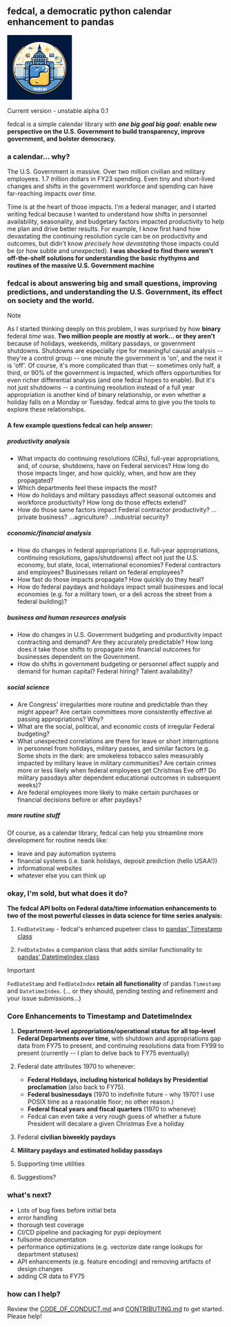 ## fedcal, a democratic python calendar enhancement to pandas

![fedcal logo](docs/imgs/fedcal-sm.png)

Current version - unstable alpha 0.1

fedcal is a simple calendar library with **_one big goal big goal_:** **enable new perspective on the U.S. Government to build transparency, improve government, and bolster democracy.**

### a calendar... why?

The U.S. Government is massive. Over two million civilian and military employees. 1.7 _trillion_ dollars in FY23 spending. Even tiny and short-lived changes and shifts in the government workforce and spending can have far-reaching impacts _over time_.

Time is at the heart of those impacts. I'm a federal manager, and I started writing fedcal because I wanted to understand how shifts in personnel availability, seasonality, and budgetary factors impacted productivity to help me plan and drive better results. For example, I know first hand how devastating the continuing resolution cycle can be on productivity and outcomes, but didn't know _precisely how devastating_ those impacts could be (or how subtle and unexpected). **I was shocked to find there weren't off-the-shelf solutions for understanding the basic rhythyms and routines of the massive U.S. Government machine**

### fedcal is about answering big and small questions, improving predictions, and understanding the U.S. Government, its effect on society and the world.

> [!NOTE]
> As I started thinking deeply on this problem, I was surprised by how **binary** federal _time_ was. **Two million people are mostly at work... or they aren't** because of holidays, weekends, military passdays, or government shutdowns. Shutdowns are especially ripe for meaningful causal analysis -- they're a control group -- one minute the government is 'on', and the next it is 'off'. Of course, it's more complicated than that -- sometimes only half, a third, or 90% of the government is impacted, which offers opportunities for even richer differential analysis (and one fedcal hopes to enable). But it's not just shutdowns -- a continuing resolution instead of a full year appropriation is another kind of binary relationship, or even whether a holiday falls on a Monday or Tuesday. fedcal aims to give you the tools to explore these relationships.

#### A few example questions fedcal can help answer:

##### productivity analysis

- What impacts do continuing resolutions (CRs), full-year appropriations, and, of course, shutdowns, have on Federal services? How long do those impacts linger, and how quickly, when, and how are they propagated?
- Which departments feel these impacts the most?
- How do holidays and military passdays affect seasonal outcomes and workforce productivity? How long do those effects extend?
- How do those same factors impact Federal contractor productivity? ... private business? ...agriculture? ...industrial security?

##### economic/financial analysis

- How do changes in federal appropriations (i.e. full-year appropriations, continuing resolutions, gaps/shutdowns) affect not just the U.S. economy, but state, local, international economies? Federal contractors and employees? Businesses reliant on federal employees?
- How fast do those impacts propagate? How quickly do they heal?
- How do federal paydays and holidays impact small businesses and local economies (e.g. for a military town, or a deli across the street from a federal building)?

##### business and human resources analysis

- How do changes in U.S. Government budgeting and productivity impact contracting and demand? Are they accurately predictable? How long does it take those shifts to propagate into financial outcomes for businesses dependent on the Government.
- How do shifts in government budgeting or personnel affect supply and demand for human capital? Federal hiring? Talent availability?

##### social science

- Are Congress' irregularities more routine and predictable than they might appear? Are certain committees more consistently effective at passing appropriations? Why?
- What are the social, political, and economic costs of irregular Federal budgeting?
- What unexpected correlations are there for leave or short interruptions in personnel from holidays, military passes, and similar factors (e.g. Some shots in the dark: are smokeless tobacco sales measurably impacted by military leave in military communities? Are certain crimes more or less likely when federal employees get Christmas Eve off? Do military passdays alter dependent educational outcomes in subsequent weeks)?
- Are federal employees more likely to make certain purchases or financial decisions before or after paydays?

##### more routine stuff

Of course, as a calendar library, fedcal can help you streamline more development for routine needs like:

- leave and pay automation systems
- financial systems (i.e. bank holidays, deposit prediction (hello USAA!))
- informational websites
- whatever else you can think up

### okay, I'm sold, but what does it do?

**The fedcal API bolts on Federal data/time information enhancements to two of the most powerful classes in data science for time series analysis:**

1. `FedDateStamp` - fedcal's enhanced pupeteer class to [pandas' Timestamp class](https://pandas.pydata.org/pandas-docs/stable/reference/api/pandas.Timestamp.html)

2. `FedDateIndex` a companion class that adds similar functionality to [pandas' DatetimeIndex class](https://pandas.pydata.org/pandas-docs/stable/reference/api/pandas.DatetimeIndex.html#pandas-datetimeindex)

> [!IMPORTANT]
> `FedDateStamp` and `FedDateIndex` **retain all functionality** of pandas `Timestamp` and `DatetimeIndex`. (... or they should, pending testing and refinement and your issue submissions...)

### Core Enhancements to Timestamp and DatetimeIndex

1. **Department-level appropriations/operational status for all top-level Federal Departments over time**, with shutdown and appropriations gap data from FY75 to present, and continuing resolutions data from FY99 to present (currently -- I plan to delve back to FY75 eventually)

2. Federal date attributes 1970 to whenever:

   - **Federal Holidays, including historical holidays by Presidential proclamation** (also back to FY75).
   - **Federal businessdays** (1970 to indefinite future - why 1970? I use POSIX time as a reasonable floor; no other reason.)
   - **Federal fiscal years and fiscal quarters** (1970 to wheneve)
   - Fedcal can even take a very rough guess of whether a future President will decalare a given Christmas Eve a holiday

3. Federal **civilian biweekly paydays**

4. **Military paydays and estimated holiday passdays**

5. Supporting time utilities

6. Suggestions?

### what's next?

- Lots of bug fixes before initial beta
- error handling
- thorough test coverage
- CI/CD pipeline and packaging for pypi deployment
- fullsome documentation
- performance optimizations (e.g. vectorize date range lookups for department statuses)
- API enhancements (e.g. feature encoding) and removing artifacts of design changes
- adding CR data to FY75

### how can I help?

Review the [CODE_OF_CONDUCT.md](CODE_OF_CONDUCT.md) and [CONTRIBUTING.md](CONTRIBUTING.md) to get started. Please help!
